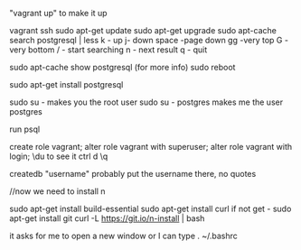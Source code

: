 "vagrant up" to make it up

vagrant ssh
sudo apt-get update
sudo apt-get upgrade
sudo apt-cache search postgresql | less
   k - up
   j- down
   space -page down
   gg -very top
   G -very bottom
   / - start searching
   n - next result
   q - quit

sudo apt-cache show postgresql (for more info)
sudo reboot

sudo apt-get install postgresql

sudo su -       makes you the root user
sudo su - postgres makes me the user postgres

run psql

create role vagrant;
alter role vagrant with superuser;
alter role vagrant with login; 
\du to see it
ctrl d
\q

createdb "username" probably put the username there, no quotes


//now we need to install n

sudo apt-get install build-essential
sudo apt-get install curl
if not get - sudo apt-get install git
curl -L https://git.io/n-install | bash

it asks for me to open a new window or I can type . ~/.bashrc